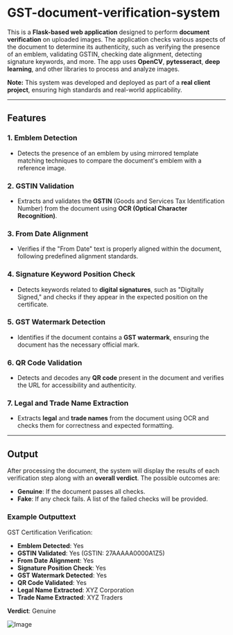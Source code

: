# GST-document-verification-system
This is a **Flask-based web application** designed to perform **document verification** on uploaded images. The application checks various aspects of the document to determine its authenticity, such as verifying the presence of an emblem, validating GSTIN, checking date alignment, detecting signature keywords, and more. The app uses **OpenCV**, **pytesseract**, **deep learning**, and other libraries to process and analyze images.

**Note:** This system was developed and deployed as part of a **real client project**, ensuring high standards and real-world applicability.

---

## Features

### 1. **Emblem Detection**
   - Detects the presence of an emblem by using mirrored template matching techniques to compare the document's emblem with a reference image.

### 2. **GSTIN Validation**
   - Extracts and validates the **GSTIN** (Goods and Services Tax Identification Number) from the document using **OCR (Optical Character Recognition)**.

### 3. **From Date Alignment**
   - Verifies if the "From Date" text is properly aligned within the document, following predefined alignment standards.

### 4. **Signature Keyword Position Check**
   - Detects keywords related to **digital signatures**, such as "Digitally Signed," and checks if they appear in the expected position on the certificate.

### 5. **GST Watermark Detection**
   - Identifies if the document contains a **GST watermark**, ensuring the document has the necessary official mark.

### 6. **QR Code Validation**
   - Detects and decodes any **QR code** present in the document and verifies the URL for accessibility and authenticity.

### 7. **Legal and Trade Name Extraction**
   - Extracts **legal** and **trade names** from the document using OCR and checks them for correctness and expected formatting.

---

## Output

After processing the document, the system will display the results of each verification step along with an **overall verdict**. The possible outcomes are:

- **Genuine**: If the document passes all checks.
- **Fake**: If any check fails. A list of the failed checks will be provided.

### Example Outputtext
GST Certification Verification:

- **Emblem Detected**: Yes
- **GSTIN Validated**: Yes (GSTIN: 27AAAAA0000A1Z5)
- **From Date Alignment**: Yes
- **Signature Position Check**: Yes
- **GST Watermark Detected**: Yes
- **QR Code Validated**: Yes
- **Legal Name Extracted**: XYZ Corporation
- **Trade Name Extracted**: XYZ Traders

**Verdict**: Genuine

![Image](https://github.com/user-attachments/assets/c2e4db7f-06c5-40dd-81c9-40ce0b5caa7c)
